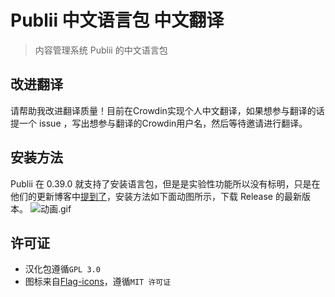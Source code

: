 # Publii 中文语言包 中文翻译

> 内容管理系统 Publii 的中文语言包

## 改进翻译

请帮助我改进翻译质量！目前在Crowdin实现个人中文翻译，如果想参与翻译的话提一个 issue ，写出想参与翻译的Crowdin用户名，然后等待邀请进行翻译。


## 安装方法

Publii 在 0.39.0 就支持了安装语言包，但是是实验性功能所以没有标明，只是在他们的更新博客中[提到了](https://getpublii.com/blog/release-039.html)，安装方法如下面动图所示，下载 Release 的最新版本。
![动画.gif](https://s2.loli.net/2022/05/04/o6CiWLXfhlKv2YJ.gif)


## 许可证

- 汉化包遵循`GPL 3.0`
- 图标来自[Flag-icons](https://github.com/lipis/flag-icons/)，遵循`MIT 许可证`
